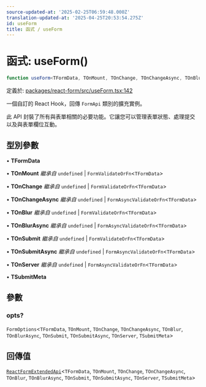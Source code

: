 ```yaml
---
source-updated-at: '2025-02-25T06:59:48.000Z'
translation-updated-at: '2025-04-25T20:53:54.275Z'
id: useForm
title: 函式 / useForm
---
```

# 函式: useForm()

```ts
function useForm<TFormData, TOnMount, TOnChange, TOnChangeAsync, TOnBlur, TOnBlurAsync, TOnSubmit, TOnSubmitAsync, TOnServer, TSubmitMeta>(opts?): ReactFormExtendedApi<TFormData, TOnMount, TOnChange, TOnChangeAsync, TOnBlur, TOnBlurAsync, TOnSubmit, TOnSubmitAsync, TOnServer, TSubmitMeta>
```

定義於: [packages/react-form/src/useForm.tsx:142](https://github.com/TanStack/form/blob/main/packages/react-form/src/useForm.tsx#L142)

一個自訂的 React Hook，回傳 `FormApi` 類別的擴充實例。

此 API 封裝了所有與表單相關的必要功能。它讓您可以管理表單狀態、處理提交以及與表單欄位互動。

## 型別參數

• **TFormData**

• **TOnMount** *繼承自* `undefined` \| `FormValidateOrFn`\<`TFormData`\>

• **TOnChange** *繼承自* `undefined` \| `FormValidateOrFn`\<`TFormData`\>

• **TOnChangeAsync** *繼承自* `undefined` \| `FormAsyncValidateOrFn`\<`TFormData`\>

• **TOnBlur** *繼承自* `undefined` \| `FormValidateOrFn`\<`TFormData`\>

• **TOnBlurAsync** *繼承自* `undefined` \| `FormAsyncValidateOrFn`\<`TFormData`\>

• **TOnSubmit** *繼承自* `undefined` \| `FormValidateOrFn`\<`TFormData`\>

• **TOnSubmitAsync** *繼承自* `undefined` \| `FormAsyncValidateOrFn`\<`TFormData`\>

• **TOnServer** *繼承自* `undefined` \| `FormAsyncValidateOrFn`\<`TFormData`\>

• **TSubmitMeta**

## 參數

### opts?

`FormOptions`\<`TFormData`, `TOnMount`, `TOnChange`, `TOnChangeAsync`, `TOnBlur`, `TOnBlurAsync`, `TOnSubmit`, `TOnSubmitAsync`, `TOnServer`, `TSubmitMeta`\>

## 回傳值

[`ReactFormExtendedApi`](../type-aliases/reactformextendedapi.md)\<`TFormData`, `TOnMount`, `TOnChange`, `TOnChangeAsync`, `TOnBlur`, `TOnBlurAsync`, `TOnSubmit`, `TOnSubmitAsync`, `TOnServer`, `TSubmitMeta`\>
